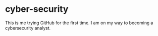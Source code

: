 # cyber-security
This is me trying GitHub for the first time.
I am on my way to becoming a cybersecurity analyst.
